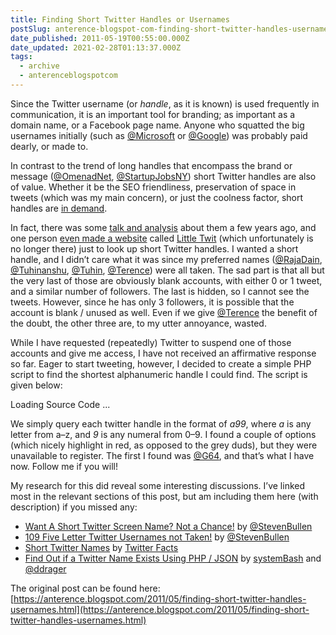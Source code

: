 ```yaml
---
title: Finding Short Twitter Handles or Usernames
postSlug: anterence-blogspot-com-finding-short-twitter-handles-usernames
date_published: 2011-05-19T00:55:00.000Z
date_updated: 2021-02-28T01:13:37.000Z
tags:
  - archive
  - anterenceblogspotcom
---
```


Since the Twitter username (or _handle_, as it is known) is used frequently in communication, it is an important tool for branding; as important as a domain name, or a Facebook page name. Anyone who squatted the big usernames initially (such as [@Microsoft](https://twitter.com/Microsoft) or [@Google](https://twitter.com/google)) was probably paid dearly, or made to.

In contrast to the trend of long handles that encompass the brand or message ([@OmenadNet](https://twitter.com/omenadnet), [@StartupJobsNY](https://twitter.com/startupjobsny)) short Twitter handles are also of value. Whether it be the SEO friendliness, preservation of space in tweets (which was my main concern), or just the coolness factor, short handles are [in demand](http://stevenbullen.com/blog/642/want-a-short-twitter-screen-name-not-a-chance/).

In fact, there was some [talk and analysis](http://twitterfacts.blogspot.com/2009/02/short-twitter-names.html) about them a few years ago, and one person [even made a website](http://twitterfacts.blogspot.com/2009/02/short-twitter-names.html?showComment=1237538820000#c3662396147154420822) called [Little Twit](http://www.little-twit.com/) (which unfortunately is no longer there) just to look up short Twitter handles. I wanted a short handle, and I didn’t care what it was since my preferred names ([@RajaDain](https://twitter.com/rajadain), [@Tuhinanshu](https://twitter.com/tuhinanshu), [@Tuhin](https://twitter.com/tuhin), [@Terence](https://twitter.com/terence)) were all taken. The sad part is that all but the very last of those are obviously blank accounts, with either 0 or 1 tweet, and a similar number of followers. The last is hidden, so I cannot see the tweets. However, since he has only 3 followers, it is possible that the account is blank / unused as well. Even if we give [@Terence](https://twitter.com/terence) the benefit of the doubt, the other three are, to my utter annoyance, wasted.

While I have requested (repeatedly) Twitter to suspend one of those accounts and give me access, I have not received an affirmative response so far. Eager to start tweeting, however, I decided to create a simple PHP script to find the shortest alphanumeric handle I could find. The script is given below:

Loading Source Code ...

We simply query each twitter handle in the format of _a99_, where _a_ is any letter from a–z, and _9_ is any numeral from 0–9. I found a couple of options (which nicely highlight in red, as opposed to the grey duds), but they were unavailable to register. The first I found was [@G64](http://twitter.com/g64), and that’s what I have now. Follow me if you will!

My research for this did reveal some interesting discussions. I’ve linked most in the relevant sections of this post, but am including them here (with description) if you missed any:

- [Want A Short Twitter Screen Name? Not a Chance!](http://stevenbullen.com/blog/642/want-a-short-twitter-screen-name-not-a-chance/) by [@StevenBullen](http://twitter.com/stevenbullen/)
- [109 Five Letter Twitter Usernames not Taken!](http://stevenbullen.com/blog/677/109-five-letter-twitter-usernames-not-taken/) by [@StevenBullen](http://twitter.com/stevenbullen/)
- [Short Twitter Names](http://twitterfacts.blogspot.com/2009/02/short-twitter-names.html) by [Twitter Facts](http://twitterfacts.blogspot.com/)
- [Find Out if a Twitter Name Exists Using PHP / JSON](http://systembash.com/content/find-out-if-a-twitter-username-exists-using-php-json/) by [systemBash](http://systembash.com/) and [@ddrager](https://twitter.com/ddrager)

The original post can be found here: [https://anterence.blogspot.com/2011/05/finding-short-twitter-handles-usernames.html](https://anterence.blogspot.com/2011/05/finding-short-twitter-handles-usernames.html)
